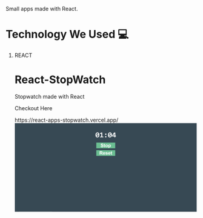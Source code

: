 Small apps made with React.

<h1>Technology We Used 💻</h1>
<ol>
  <li>
    REACT
  </li>
  
  <h1>React-StopWatch</h1>
 <p>Stopwatch made with React</p>
 <p>Checkout Here</p> https://react-apps-stopwatch.vercel.app/
 
 <img src="https://github.com/Ajinkya6898/React-Apps/blob/main/Img/stopwatch.PNG">
